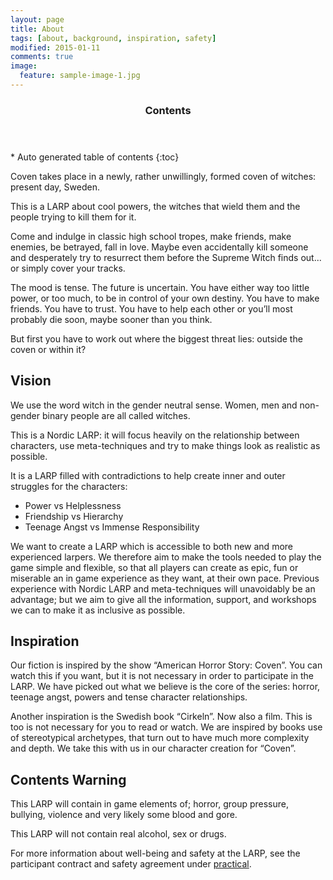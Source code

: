 ```yaml
---
layout: page
title: About
tags: [about, background, inspiration, safety]
modified: 2015-01-11
comments: true
image:
  feature: sample-image-1.jpg
---
```


<section id="table-of-contents" class="toc">
  <header>
    <h3>Contents</h3>
  </header>
<div id="drawer" markdown="1">
*  Auto generated table of contents
{:toc}
</div>
</section><!-- /#table-of-contents -->

Coven takes place in a newly, rather unwillingly, formed coven of witches: present day, Sweden. 

This is a LARP about cool powers, the witches that wield them and the people trying to kill them for it.

Come and indulge in classic high school tropes, make friends, make enemies, be betrayed, fall in love. Maybe even accidentally kill someone and desperately try to resurrect them before the Supreme Witch finds out... or simply cover your tracks.

The mood is tense. The future is uncertain. You have either way too little power, or too much, to be in control of your own destiny. You have to make friends. You have to trust. You have to help each other or you’ll most probably die soon, maybe sooner than you think.

But first you have to work out where the biggest threat lies: outside the coven or within it?

## Vision

We use the word witch in the gender neutral sense. Women, men and non-gender binary people are all called witches. 

This is a Nordic LARP: it will focus heavily on the relationship between characters, use meta-techniques and try to make things look as realistic as possible. 

It is a LARP filled with contradictions to help create inner and outer struggles for the characters:

* Power vs Helplessness
* Friendship vs Hierarchy
* Teenage Angst vs Immense Responsibility 

We want to create a LARP which is accessible to both new and more experienced larpers. We therefore aim to make the tools needed to play the game simple and flexible, so that all players can create as epic, fun or miserable an in game experience as they want, at their own pace. Previous experience with Nordic LARP and meta-techniques will unavoidably be an advantage; but we aim to give all the information, support, and workshops we can to make it as inclusive as possible.

## Inspiration

Our fiction is inspired by the show “American Horror Story: Coven”. You can watch this if you want, but it is not necessary in order to participate in the LARP. We have picked out what we believe is the core of the series: horror, teenage angst, powers and tense character relationships.

Another inspiration is the Swedish book “Cirkeln”. Now also a film. This is too is not necessary for you to read or watch. We are inspired by books use of stereotypical archetypes, that turn out to have much more complexity and depth. We take this with us in our character creation for “Coven”.

## Contents Warning

This LARP will contain in game elements of; horror, group pressure, bullying, violence and very likely some blood and gore.

This LARP will not contain real alcohol, sex or drugs.

For more information about well-being and safety at the LARP, see the participant contract and safety agreement under [practical](/practical/).
